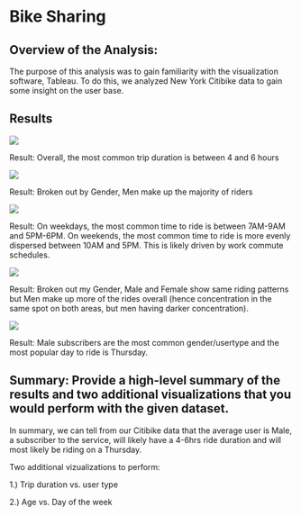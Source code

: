 # Bike Sharing

## Overview of the Analysis: 

The purpose of this analysis was to gain familiarity with the visualization software, Tableau. To do this, we analyzed New York Citibike data to gain some insight on the user base.

## Results

![](https://github.com/niklasax/bikesharing/blob/main/Checkout_Times.png)

Result: Overall, the most common trip duration is between 4 and 6 hours


![](https://github.com/niklasax/bikesharing/blob/main/Checkout_Times_Gender.png)

Result: Broken out by Gender, Men make up the majority of riders

![](https://github.com/niklasax/bikesharing/blob/main/Bike_Trips.png)

Result: On weekdays, the most common time to ride is between 7AM-9AM and 5PM-6PM. On weekends, the most common time to ride is more evenly dispersed between 10AM and 5PM. This is likely driven by work commute schedules.

![](https://github.com/niklasax/bikesharing/blob/main/Bike_Trips_Gender.png)

Result: Broken out my Gender, Male and Female show same riding patterns but Men make up more of the rides overall (hence concentration in the same spot on both areas, but men having darker concentration).

![](https://github.com/niklasax/bikesharing/blob/main/Usertrips_Gender.png)

Result: Male subscribers are the most common gender/usertype and the most popular day to ride is Thursday.

## Summary: Provide a high-level summary of the results and two additional visualizations that you would perform with the given dataset.

In summary, we can tell from our Citibike data that the average user is Male, a subscriber to the service, will likely have a 4-6hrs ride duration and will most likely be riding on a Thursday.

Two additional vizualizations to perform:

1.) Trip duration vs. user type

2.) Age vs. Day of the week

